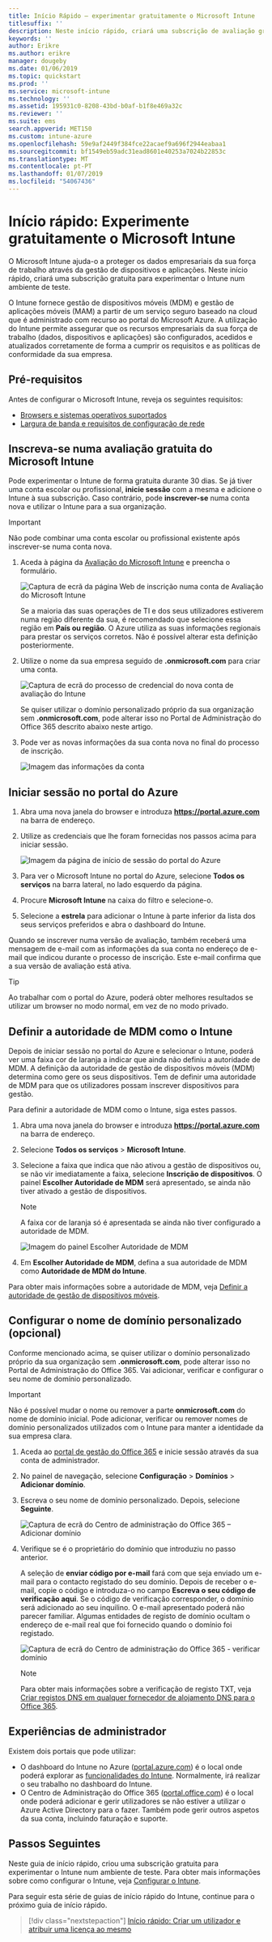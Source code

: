 ```yaml
---
title: Início Rápido – experimentar gratuitamente o Microsoft Intune
titlesuffix: ''
description: Neste início rápido, criará uma subscrição de avaliação gratuita, terá conhecimento das configurações suportadas e dos requisitos de rede e configurará opcionalmente o seu nome de domínio.
keywords: ''
author: Erikre
ms.author: erikre
manager: dougeby
ms.date: 01/06/2019
ms.topic: quickstart
ms.prod: ''
ms.service: microsoft-intune
ms.technology: ''
ms.assetid: 195931c0-8208-43bd-b0af-b1f8e469a32c
ms.reviewer: ''
ms.suite: ems
search.appverid: MET150
ms.custom: intune-azure
ms.openlocfilehash: 59e9af2449f384fce22acaef9a696f2944eabaa1
ms.sourcegitcommit: bf1549eb59adc31ead8601e40253a7024b22853c
ms.translationtype: MT
ms.contentlocale: pt-PT
ms.lasthandoff: 01/07/2019
ms.locfileid: "54067436"
---
```

# <a name="quickstart-try-microsoft-intune-for-free"></a>Início rápido: Experimente gratuitamente o Microsoft Intune 

O Microsoft Intune ajuda-o a proteger os dados empresariais da sua força de trabalho através da gestão de dispositivos e aplicações. Neste início rápido, criará uma subscrição gratuita para experimentar o Intune num ambiente de teste.

O Intune fornece gestão de dispositivos móveis (MDM) e gestão de aplicações móveis (MAM) a partir de um serviço seguro baseado na cloud que é administrado com recurso ao portal do Microsoft Azure. A utilização do Intune permite assegurar que os recursos empresariais da sua força de trabalho (dados, dispositivos e aplicações) são configurados, acedidos e atualizados corretamente de forma a cumprir os requisitos e as políticas de conformidade da sua empresa. 

## <a name="prerequisites"></a>Pré-requisitos
Antes de configurar o Microsoft Intune, reveja os seguintes requisitos:

   - [Browsers e sistemas operativos suportados](supported-devices-browsers.md) 
   - [Largura de banda e requisitos de configuração de rede](network-bandwidth-use.md)

## <a name="sign-up-for-a-microsoft-intune-free-trial"></a>Inscreva-se numa avaliação gratuita do Microsoft Intune

Pode experimentar o Intune de forma gratuita durante 30 dias. Se já tiver uma conta escolar ou profissional, **inicie sessão** com a mesma e adicione o Intune à sua subscrição. Caso contrário, pode **inscrever-se** numa conta nova e utilizar o Intune para a sua organização.

> [!IMPORTANT]
> Não pode combinar uma conta escolar ou profissional existente após inscrever-se numa conta nova.

1. Aceda à página da [Avaliação do Microsoft Intune](https://go.microsoft.com/fwlink/?linkid=2019088) e preencha o formulário.

    ![Captura de ecrã da página Web de inscrição numa conta de Avaliação do Microsoft Intune](./media/account-sign-up-site-full-browser.png)

    Se a maioria das suas operações de TI e dos seus utilizadores estiverem numa região diferente da sua, é recomendado que selecione essa região em **País ou região**. O Azure utiliza as suas informações regionais para prestar os serviços corretos. Não é possível alterar esta definição posteriormente.

2. Utilize o nome da sua empresa seguido de **.onmicrosoft.com** para criar uma conta. 

    ![Captura de ecrã do processo de credencial do nova conta de avaliação do Intune](./media/account-sign-up-site-user-id.png)

    Se quiser utilizar o domínio personalizado próprio da sua organização sem **.onmicrosoft.com**, pode alterar isso no Portal de Administração do Office 365 descrito abaixo neste artigo.

3. Pode ver as novas informações da sua conta nova no final do processo de inscrição.

    ![Imagem das informações da conta](./media/intune-end-of-sign-up-process.png) 

## <a name="sign-in-to-the-azure-portal"></a>Iniciar sessão no portal do Azure

1. Abra uma nova janela do browser e introduza **https://portal.azure.com** na barra de endereço. 
2. Utilize as credenciais que lhe foram fornecidas nos passos acima para iniciar sessão.

    ![Imagem da página de início de sessão do portal do Azure](./media/azure-portal-signin.png)

3. Para ver o Microsoft Intune no portal do Azure, selecione **Todos os serviços** na barra lateral, no lado esquerdo da página.
4. Procure **Microsoft Intune** na caixa do filtro e selecione-o.
5. Selecione a **estrela** para adicionar o Intune à parte inferior da lista dos seus serviços preferidos e abra o dashboard do Intune.

Quando se inscrever numa versão de avaliação, também receberá uma mensagem de e-mail com as informações da sua conta no endereço de e-mail que indicou durante o processo de inscrição. Este e-mail confirma que a sua versão de avaliação está ativa.

> [!TIP]
> Ao trabalhar com o portal do Azure, poderá obter melhores resultados se utilizar um browser no modo normal, em vez de no modo privado.

## <a name="set-the-mdm-authority-to-intune"></a>Definir a autoridade de MDM como o Intune

Depois de iniciar sessão no portal do Azure e selecionar o Intune, poderá ver uma faixa cor de laranja a indicar que ainda não definiu a autoridade de MDM. A definição da autoridade de gestão de dispositivos móveis (MDM) determina como gere os seus dispositivos. Tem de definir uma autoridade de MDM para que os utilizadores possam inscrever dispositivos para gestão.

Para definir a autoridade de MDM como o Intune, siga estes passos.

1. Abra uma nova janela do browser e introduza **https://portal.azure.com** na barra de endereço. 
2. Selecione **Todos os serviços** > **Microsoft Intune**.
3. Selecione a faixa que indica que não ativou a gestão de dispositivos ou, se não vir imediatamente a faixa, selecione **Inscrição de dispositivos**. O painel **Escolher Autoridade de MDM** será apresentado, se ainda não tiver ativado a gestão de dispositivos.

    > [!NOTE]
    > A faixa cor de laranja só é apresentada se ainda não tiver configurado a autoridade de MDM.

    ![Imagem do painel Escolher Autoridade de MDM](./media/choose-mdm-authority.png) 

4. Em **Escolher Autoridade de MDM**, defina a sua autoridade de MDM como **Autoridade de MDM do Intune**.

Para obter mais informações sobre a autoridade de MDM, veja [Definir a autoridade de gestão de dispositivos móveis](mdm-authority-set.md).

## <a name="configure-your-custom-domain-name-optional"></a>Configurar o nome de domínio personalizado (opcional)

Conforme mencionado acima, se quiser utilizar o domínio personalizado próprio da sua organização sem **.onmicrosoft.com**, pode alterar isso no Portal de Administração do Office 365. Vai adicionar, verificar e configurar o seu nome de domínio personalizado.  

> [!IMPORTANT]
> Não é possível mudar o nome ou remover a parte **onmicrosoft.com** do nome de domínio inicial. Pode adicionar, verificar ou remover nomes de domínio personalizados utilizados com o Intune para manter a identidade da sua empresa clara.

1. Aceda ao [portal de gestão do Office 365](https://portal.office.com/Admin/Default.aspx) e inicie sessão através da sua conta de administrador.

2. No painel de navegação, selecione **Configuração** > **Domínios** > **Adicionar domínio**.

3. Escreva o seu nome de domínio personalizado. Depois, selecione **Seguinte**.

   ![Captura de ecrã do Centro de administração do Office 365 – Adicionar domínio](./media/domain-custom-add.png)

4. Verifique se é o proprietário do domínio que introduziu no passo anterior. 
    
    A seleção de **enviar código por e-mail** fará com que seja enviado um e-mail para o contacto registado do seu domínio. Depois de receber o e-mail, copie o código e introduza-o no campo **Escreva o seu código de verificação aqui**. Se o código de verificação corresponder, o domínio será adicionado ao seu inquilino. O e-mail apresentado poderá não parecer familiar. Algumas entidades de registo de domínio ocultam o endereço de e-mail real que foi fornecido quando o domínio foi registado.

   ![Captura de ecrã do Centro de administração do Office 365 - verificar domínio](./media/domain-custom-verify.png)

   > [!NOTE]
   > Para obter mais informações sobre a verificação de registo TXT, veja [Criar registos DNS em qualquer fornecedor de alojamento DNS para o Office 365](https://support.office.com/article/Create-DNS-records-at-any-DNS-hosting-provider-for-Office-365-7B7B075D-79F9-4E37-8A9E-FB60C1D95166).

## <a name="admin-experiences"></a>Experiências de administrador

Existem dois portais que pode utilizar:
- O dashboard do Intune no Azure ([portal.azure.com](https://portal.azure.com)) é o local onde poderá explorar as [funcionalidades do Intune](what-is-intune.md). Normalmente, irá realizar o seu trabalho no dashboard do Intune.
- O Centro de Administração do Office 365 ([portal.office.com](https://portal.office.com)) é o local onde poderá adicionar e gerir utilizadores se não estiver a utilizar o Azure Active Directory para o fazer. Também pode gerir outros aspetos da sua conta, incluindo faturação e suporte.

## <a name="next-steps"></a>Passos Seguintes

Neste guia de início rápido, criou uma subscrição gratuita para experimentar o Intune num ambiente de teste. Para obter mais informações sobre como configurar o Intune, veja [Configurar o Intune](setup-steps.md).

Para seguir esta série de guias de início rápido do Intune, continue para o próximo guia de início rápido.

> [!div class="nextstepaction"]
> [Início rápido: Criar um utilizador e atribuir uma licença ao mesmo](quickstart-create-user.md)
